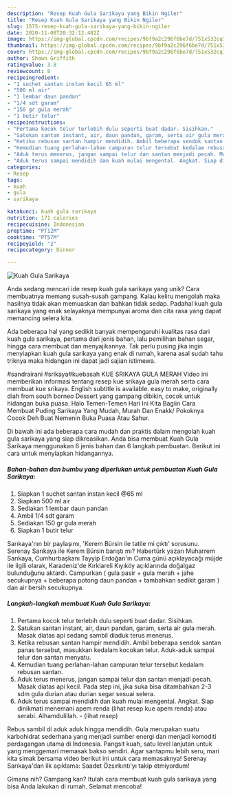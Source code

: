 ```yaml
---
description: "Resep Kuah Gula Sarikaya yang Bikin Ngiler"
title: "Resep Kuah Gula Sarikaya yang Bikin Ngiler"
slug: 1575-resep-kuah-gula-sarikaya-yang-bikin-ngiler
date: 2020-11-08T20:32:12.482Z
image: https://img-global.cpcdn.com/recipes/9bf9a2c296f6be7d/751x532cq70/kuah-gula-sarikaya-foto-resep-utama.jpg
thumbnail: https://img-global.cpcdn.com/recipes/9bf9a2c296f6be7d/751x532cq70/kuah-gula-sarikaya-foto-resep-utama.jpg
cover: https://img-global.cpcdn.com/recipes/9bf9a2c296f6be7d/751x532cq70/kuah-gula-sarikaya-foto-resep-utama.jpg
author: Shawn Griffith
ratingvalue: 3.8
reviewcount: 8
recipeingredient:
- "1 suchet santan instan kecil 65 ml"
- "500 ml air"
- "1 lembar daun pandan"
- "1/4 sdt garam"
- "150 gr gula merah"
- "1 butir telur"
recipeinstructions:
- "Pertama kocok telur terlebih dulu seperti buat dadar. Sisihkan."
- "Satukan santan instant, air, daun pandan, garam, serta air gula merah. Masak diatas api sedang sambil diaduk terus menerus."
- "Ketika rebusan santan hampir mendidih. Ambil beberapa sendok santan panas tersebut, masukkan kedalam kocokan telur. Aduk-aduk sampai telur dan santan menyatu."
- "Kemudian tuang perlahan-lahan campuran telur tersebut kedalam rebusan santan."
- "Aduk terus menerus, jangan sampai telur dan santan menjadi pecah. Masak diatas api kecil. Pada step ini, jika suka bisa ditambahkan 2-3 sdm gula durian atau durian segar sesuai selera."
- "Aduk terus sampai mendidih dan kuah mulai mengental. Angkat. Siap dinikmati menemani apem renda (lihat resep kue apem renda) atau serabi. Alhamdulillah.             (lihat resep)"
categories:
- Resep
tags:
- kuah
- gula
- sarikaya

katakunci: kuah gula sarikaya 
nutrition: 171 calories
recipecuisine: Indonesian
preptime: "PT12M"
cooktime: "PT57M"
recipeyield: "2"
recipecategory: Dinner

---
```



![Kuah Gula Sarikaya](https://img-global.cpcdn.com/recipes/9bf9a2c296f6be7d/751x532cq70/kuah-gula-sarikaya-foto-resep-utama.jpg)

Anda sedang mencari ide resep kuah gula sarikaya yang unik? Cara membuatnya memang susah-susah gampang. Kalau keliru mengolah maka hasilnya tidak akan memuaskan dan bahkan tidak sedap. Padahal kuah gula sarikaya yang enak selayaknya mempunyai aroma dan cita rasa yang dapat memancing selera kita.

Ada beberapa hal yang sedikit banyak mempengaruhi kualitas rasa dari kuah gula sarikaya, pertama dari jenis bahan, lalu pemilihan bahan segar, hingga cara membuat dan menyajikannya. Tak perlu pusing jika ingin menyiapkan kuah gula sarikaya yang enak di rumah, karena asal sudah tahu triknya maka hidangan ini dapat jadi sajian istimewa.

#sandrairani #srikaya#kuebasah KUE SRIKAYA GULA MERAH Video ini memberikan informasi tentang resep kue srikaya gula merah serta cara membuat kue srikaya. English subtitle is available. easy to make, originally diah from south borneo Dessert yang gampang dibikin, cocok untuk hidangan buka puasa. Halo Temen-Temen Hari Ini Kita Bagiin Cara Membuat Puding Sarikaya Yang Mudah, Murah Dan Enakk/ Pokoknya Cocok Deh Buat Nemenin Buka Puasa Atau Sahur.


Di bawah ini ada beberapa cara mudah dan praktis dalam mengolah kuah gula sarikaya yang siap dikreasikan. Anda bisa membuat Kuah Gula Sarikaya menggunakan 6 jenis bahan dan 6 langkah pembuatan. Berikut ini cara untuk menyiapkan hidangannya.

<!--inarticleads1-->

##### Bahan-bahan dan bumbu yang diperlukan untuk pembuatan Kuah Gula Sarikaya:

1. Siapkan 1 suchet santan instan kecil @65 ml
1. Siapkan 500 ml air
1. Sediakan 1 lembar daun pandan
1. Ambil 1/4 sdt garam
1. Sediakan 150 gr gula merah
1. Siapkan 1 butir telur


Sarıkaya&#39;nın bir paylaşımı, &#39;Kerem Bürsin ile tatile mi çıktı&#39; sorusunu. Serenay Sarıkaya ile Kerem Bürsin barıştı mı? Habertürk yazarı Muharrem Sarıkaya, Cumhurbaşkanı Tayyip Erdoğan&#39;ın Cuma günü açıklayacağı müjde ile ilgili olarak, Karadeniz&#39;de Kırklareli Kıyıköy açıklarında doğalgaz bulunduğunu aktardı. Campurkan ( gula pasir + gula merah + jahe secukupnya + beberapa potong daun pandan + tambahkan sedikit garam ) dan air bersih secukupnya. 

<!--inarticleads2-->

##### Langkah-langkah membuat Kuah Gula Sarikaya:

1. Pertama kocok telur terlebih dulu seperti buat dadar. Sisihkan.
1. Satukan santan instant, air, daun pandan, garam, serta air gula merah. Masak diatas api sedang sambil diaduk terus menerus.
1. Ketika rebusan santan hampir mendidih. Ambil beberapa sendok santan panas tersebut, masukkan kedalam kocokan telur. Aduk-aduk sampai telur dan santan menyatu.
1. Kemudian tuang perlahan-lahan campuran telur tersebut kedalam rebusan santan.
1. Aduk terus menerus, jangan sampai telur dan santan menjadi pecah. Masak diatas api kecil. Pada step ini, jika suka bisa ditambahkan 2-3 sdm gula durian atau durian segar sesuai selera.
1. Aduk terus sampai mendidih dan kuah mulai mengental. Angkat. Siap dinikmati menemani apem renda (lihat resep kue apem renda) atau serabi. Alhamdulillah. -             (lihat resep)


Rebus sambil di aduk aduk hingga mendidih. Gula merupakan suatu karbohidrat sederhana yang menjadi sumber energi dan menjadi komoditi perdagangan utama di Indonesia. Pangsit kuah, satu level lanjutan untuk yang menggemari memasak bakso sendiri. Agar santapmu lebih seru, mari kita simak bersama video berikut ini untuk cara memasaknya! Serenay Sarıkaya&#39;dan ilk açıklama: Saadet Özsırkıntı&#39;yı takip etmiyordum! 

Gimana nih? Gampang kan? Itulah cara membuat kuah gula sarikaya yang bisa Anda lakukan di rumah. Selamat mencoba!
